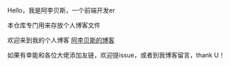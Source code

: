 Hello，我是阿李贝斯，一个前端开发er

本仓库专门用来存放个人博客文件

欢迎来到我的个人博客
[阿李贝斯的博客](https://blog.strugglinglee.cn)

如果有幸能和各位大佬添加友链，欢迎提issue，或者到我博客留言，thank U！

